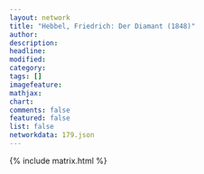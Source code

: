 ```yaml
---
layout: network
title: "Hebbel, Friedrich: Der Diamant (1848)"
author:
description:
headline:
modified:
category:
tags: []
imagefeature: 
mathjax: 
chart: 
comments: false
featured: false
list: false
networkdata: 179.json
---
```

{% include matrix.html %}
